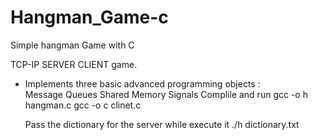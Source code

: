 # Hangman_Game-c
Simple hangman Game with C

  TCP-IP SERVER CLIENT game.
  
  - Implements three basic advanced programming objects :  
                                                           Message Queues
                                                           Shared Memory
                                                           Signals
    Complile and run
      gcc -o h hangman.c
      gcc -o c clinet.c
     
    Pass the dictionary for the server while execute it
      ./h dictionary.txt   
                                                        
